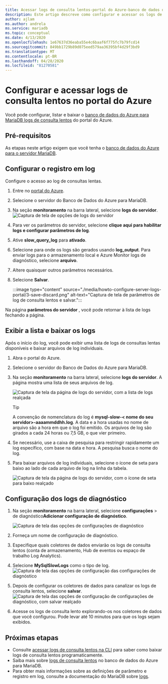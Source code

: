 ```yaml
---
title: Acessar logs de consulta lentos-portal do Azure-banco de dados do Azure para MariaDB
description: Este artigo descreve como configurar e acessar os logs de consulta lenta no banco de dados do Azure para MariaDB do portal do Azure.
author: ajlam
ms.author: andrela
ms.service: mariadb
ms.topic: conceptual
ms.date: 4/13/2020
ms.openlocfilehash: 1e67637d36eaba55e4c6baaf6f775fc7b79fcd14
ms.sourcegitcommit: 849bb1729b89d075eed579aa36395bf4d29f3bd9
ms.translationtype: MT
ms.contentlocale: pt-BR
ms.lasthandoff: 04/28/2020
ms.locfileid: "81270581"
---
```

# <a name="configure-and-access-slow-query-logs-from-the-azure-portal"></a>Configurar e acessar logs de consulta lentos no portal do Azure

Você pode configurar, listar e baixar o [banco de dados do Azure para MariaDB logs de consulta lentos](concepts-server-logs.md) do portal do Azure.

## <a name="prerequisites"></a>Pré-requisitos
As etapas neste artigo exigem que você tenha o [banco de dados do Azure para o servidor MariaDB](quickstart-create-mariadb-server-database-using-azure-portal.md).

## <a name="configure-logging"></a>Configurar o registro em log
Configure o acesso ao log de consultas lentas. 

1. Entre no [portal do Azure](https://portal.azure.com/).

2. Selecione o servidor do Banco de Dados do Azure para MariaDB.

3. Na seção **monitoramento** na barra lateral, selecione **logs do servidor**. 
   ![Captura de tela de opções de logs do servidor](./media/howto-configure-server-logs-portal/1-select-server-logs-configure.png)

4. Para ver os parâmetros do servidor, selecione **clique aqui para habilitar logs e configurar parâmetros de log**.

5. Ative **slow_query_log** para **ativado**.

6. Selecione para onde os logs são gerados usando **log_output**. Para enviar logs para o armazenamento local e Azure Monitor logs de diagnóstico, selecione **arquivo**. 

7. Altere quaisquer outros parâmetros necessários. 

8. Selecione **Salvar**. 

   :::image type="content" source="./media/howto-configure-server-logs-portal/3-save-discard.png" alt-text="Captura de tela de parâmetros de log de consulta lentos e salvar.":::

Na página **parâmetros do servidor** , você pode retornar à lista de logs fechando a página.

## <a name="view-list-and-download-logs"></a>Exibir a lista e baixar os logs
Após o início do log, você pode exibir uma lista de logs de consultas lentas disponíveis e baixar arquivos de log individuais. 

1. Abra o portal do Azure.

2. Selecione o servidor do Banco de Dados do Azure para MariaDB.

3. Na seção **monitoramento** na barra lateral, selecione **logs do servidor**. A página mostra uma lista de seus arquivos de log.

   ![Captura de tela da página de logs do servidor, com a lista de logs realçada](./media/howto-configure-server-logs-portal/4-server-logs-list.png)

   > [!TIP]
   > A convenção de nomenclatura do log é **mysql-slow-< nome do seu servidor>-aaaammddhh.log**. A data e a hora usadas no nome de arquivo são a hora em que o log foi emitido. Os arquivos de log são girados a cada 24 horas ou 7,5 GB, o que vier primeiro.

4. Se necessário, use a caixa de pesquisa para restringir rapidamente um log específico, com base na data e hora. A pesquisa busca o nome do log.

5. Para baixar arquivos de log individuais, selecione o ícone de seta para baixo ao lado de cada arquivo de log na linha da tabela.

   ![Captura de tela da página de logs do servidor, com o ícone de seta para baixo realçado](./media/howto-configure-server-logs-portal/5-download.png)

## <a name="set-up-diagnostic-logs"></a>Configuração dos logs de diagnóstico

1. Na seção **monitoramento** na barra lateral, selecione **configurações** > de diagnóstico**Adicionar configuração de diagnóstico**.

   ![Captura de tela das opções de configurações de diagnóstico](./media/howto-configure-server-logs-portal/add-diagnostic-setting.png)

1. Forneça um nome de configuração de diagnóstico.

1. Especifique quais coletores de dados enviarão os logs de consulta lentos (conta de armazenamento, Hub de eventos ou espaço de trabalho Log Analytics).

1. Selecione **MySqlSlowLogs** como o tipo de log.
![Captura de tela das opções de configuração das configurações de diagnóstico](./media/howto-configure-server-logs-portal/configure-diagnostic-setting.png)

1. Depois de configurar os coletores de dados para canalizar os logs de consulta lentos, selecione **salvar**.
![Captura de tela das opções de configuração de configurações de diagnóstico, com salvar realçado](./media/howto-configure-server-logs-portal/save-diagnostic-setting.png)

1. Acesse os logs de consulta lento explorando-os nos coletores de dados que você configurou. Pode levar até 10 minutos para que os logs sejam exibidos.

## <a name="next-steps"></a>Próximas etapas
- Consulte [acessar logs de consulta lentos na CLI](howto-configure-server-logs-cli.md) para saber como baixar logs de consulta lentos programaticamente.
- Saiba mais sobre [logs de consulta lentos](concepts-server-logs.md) no banco de dados do Azure para MariaDB.
- Para obter mais informações sobre as definições de parâmetro e registro em log, consulte a documentação do MariaDB sobre [logs](https://mariadb.com/kb/en/library/slow-query-log-overview/).
